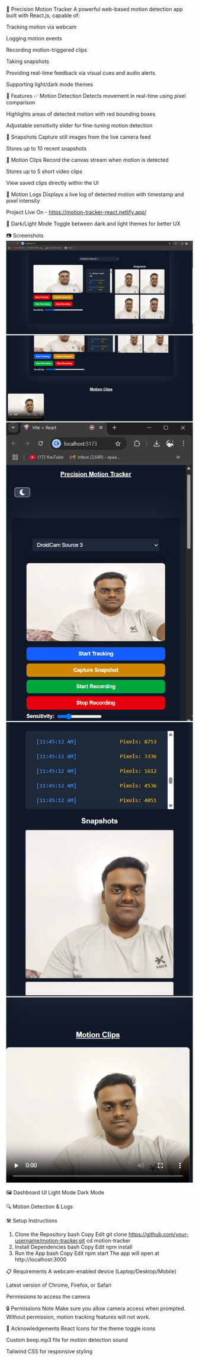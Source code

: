 🚨 Precision Motion Tracker
A powerful web-based motion detection app built with React.js, capable of:

Tracking motion via webcam

Logging motion events

Recording motion-triggered clips

Taking snapshots

Providing real-time feedback via visual cues and audio alerts

Supporting light/dark mode themes

🚀 Features
✅ Motion Detection
Detects movement in real-time using pixel comparison

Highlights areas of detected motion with red bounding boxes

Adjustable sensitivity slider for fine-tuning motion detection

📸 Snapshots
Capture still images from the live camera feed

Stores up to 10 recent snapshots

🎥 Motion Clips
Record the canvas stream when motion is detected

Stores up to 5 short video clips

View saved clips directly within the UI

📃 Motion Logs
Displays a live log of detected motion with timestamp and pixel intensity

Project Live On - https://motion-tracker-react.netlify.app/

🎨 Dark/Light Mode
Toggle between dark and light themes for better UX

📷 Screenshots
![Screenshot 1](src/assets/images/Screenshot%202025-06-20%20114330.png)
![Screenshot 2](src/assets/images/Screenshot%202025-06-20%20114540.png)
![Screenshot 3](src/assets/images/Screenshot%202025-06-20%20115242.png)
![Screenshot 4](src/assets/images/Screenshot%202025-06-20%20115258.png)
![Screenshot 5](src/assets/images/Screenshot%202025-06-20%20115307.png)


🖼️ Dashboard UI
Light Mode	Dark Mode

🔍 Motion Detection & Logs

🛠️ Setup Instructions
1. Clone the Repository
bash
Copy
Edit
git clone https://github.com/your-username/motion-tracker.git
cd motion-tracker
2. Install Dependencies
bash
Copy
Edit
npm install
3. Run the App
bash
Copy
Edit
npm start
The app will open at http://localhost:3000

📋 Requirements
A webcam-enabled device (Laptop/Desktop/Mobile)

Latest version of Chrome, Firefox, or Safari

Permissions to access the camera

🔒 Permissions Note
Make sure you allow camera access when prompted. Without permission, motion tracking features will not work.

📣 Acknowledgements
React Icons for the theme toggle icons

Custom beep.mp3 file for motion detection sound

Tailwind CSS for responsive styling

